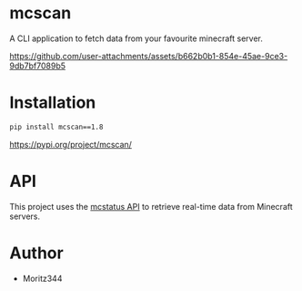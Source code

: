 # mcscan

A CLI application to fetch data from your favourite minecraft server.




https://github.com/user-attachments/assets/b662b0b1-854e-45ae-9ce3-9db7bf7089b5



# Installation
```bash
pip install mcscan==1.8
```

https://pypi.org/project/mcscan/

# API
This project uses the [mcstatus API](https://mcstatus.io/docs) to retrieve real-time data from Minecraft servers.

# Author
- Moritz344


